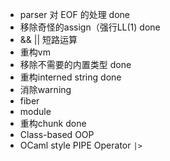 - parser 对 EOF 的处理 done
- 移除奇怪的assign（强行LL(1) done
- && || 短路运算
- 重构vm
- 移除不需要的内置类型 done
- 重构interned string done
- 消除warning
- fiber
- module
- 重构chunk done
- Class-based OOP
- OCaml style PIPE Operator `|>`